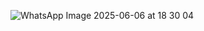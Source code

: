 ![WhatsApp Image 2025-06-06 at 18 30 04](https://github.com/user-attachments/assets/ad88f944-c367-4198-9a83-ebf7280cb2fb)
